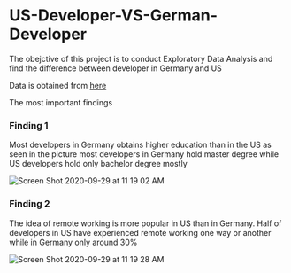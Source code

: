 # US-Developer-VS-German-Developer

The obejctive of this project is to conduct Exploratory Data Analysis and find the difference between developer in Germany and US 

Data is obtained from [here](https://www.kaggle.com/stackoverflow/stack-overflow-2018-developer-survey)

The most important findings 

### Finding 1

Most developers in Germany obtains higher education than in the US as seen in the picture most developers in Germany hold master degree while US developers hold only bachelor degree mostly

![Screen Shot 2020-09-29 at 11 19 02 AM](https://user-images.githubusercontent.com/54539761/94539949-2f550780-0246-11eb-99b4-2a967658f950.png)

### Finding 2

The idea of remote working is more popular in US than in Germany. Half of developers in US have experienced remote working one way or another while in Germany only around 30%

![Screen Shot 2020-09-29 at 11 19 28 AM](https://user-images.githubusercontent.com/54539761/94540021-43990480-0246-11eb-9720-09c7107722bf.png)


